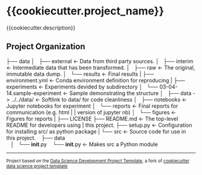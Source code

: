 {{cookiecutter.project_name}}
==============================

{{cookiecutter.description}}

Project Organization
------------

├── data
│   ├── external                        <- Data from third party sources.
│   ├── interim                         <- Intermediate data that has been transformed.
│   ├── raw                             <- The original, immutable data dump.
│   └── results                         <- Final results
|
├── environment.yml                     <- Conda environment definition for reproducing 
|
├── experiments                         <- Experiments devided by subdirectory
│   └── 03-04-14.sample-experiment      <- Sample demonstrating the structure
│       ├── data -> ../../data/         <- Softlink to data/ for code cleanliness
│       ├── notebooks                   <- Jupyter notebooks for experiment
│       └── reports                     <- Final reports for communication (e.g. html 
|           |                              version of jupyter nb)
│           └── figures                 <- Figures for reports
|
├── LICENSE
├── README.md                           <- The top-level README for developers using 
|                                          this project.
├── setup.py                            <- Configuration for installing src/ as python package
|
└── src                                 <- Source code for use in this project.
    ├── data                            
    │   └── __init__.py
    └── __init__.py                     <- Makes src a Python module


--------

<p><small>Project based on the <a target="_blank" href="http://github.com/michael-ford/data-science-development-project-template">Data Science Development Project Template</a>, a fork of <a target="_blank" href="https://drivendata.github.io/cookiecutter-data-science/">cookiecutter data science project template</a></small></p>
